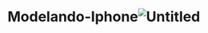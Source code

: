 # Modelando-Iphone![Untitled](https://github.com/DimasBass1989/ModelandoIphone/assets/105733244/fa86529a-60f8-48b6-a34c-b5467f5caa45)

